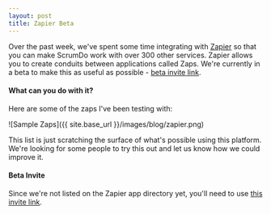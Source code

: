 ```yaml
---
layout: post
title: Zapier Beta
---
```


Over the past week, we've spent some time integrating with [Zapier](http://www.zapier.com/) so that you
can make ScrumDo work with over 300 other services.  Zapier allows you to
create conduits between applications called Zaps.  We're currently in a beta to make this
as useful as possible - [beta invite link](https://zapier.com/developer/invite/11239/c811e31c3d1f48219dbf34e423312364/).

#### What can you do with it?

Here are some of the zaps I've been testing with:

 ![Sample Zaps]({{ site.base_url }}/images/blog/zapier.png)

 This list is just scratching the surface of what's possible using this platform.
 We're looking for some people to try this out and let us know how we could improve it.

#### Beta Invite

 Since we're not listed on the Zapier app directory yet, you'll need to use
 [this invite link](https://zapier.com/developer/invite/11239/c811e31c3d1f48219dbf34e423312364/).